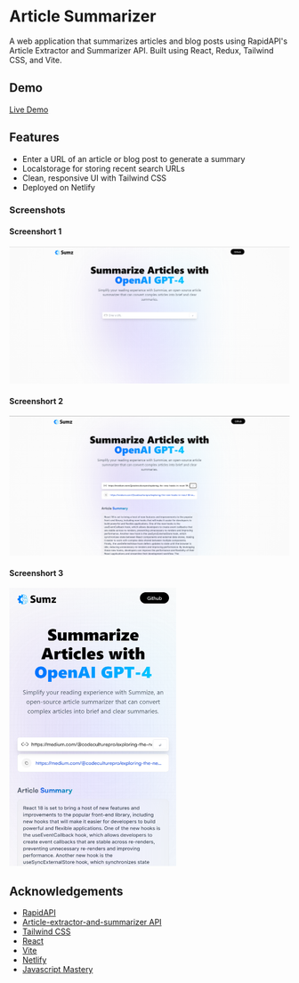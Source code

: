 # Article Summarizer

A web application that summarizes articles and blog posts using RapidAPI's Article Extractor and Summarizer API. Built using React, Redux, Tailwind CSS, and Vite.

## Demo

[Live Demo](https://guileless-empanada-b891c2.netlify.app/)

## Features

- Enter a URL of an article or blog post to generate a summary
- Localstorage for storing recent search URLs
- Clean, responsive UI with Tailwind CSS
- Deployed on Netlify

### Screenshots

#### Screenshort 1
<img src="/images/screenshot1.png" alt="Screenshot" width="800"/>

#### Screenshort 2
<img src="/images/screenshot2.png" alt="Screenshot" width="800"/>

#### Screenshort 3
<img src="/images/screenshot3.png" alt="Screenshot" width="300" height="500"/>

## Acknowledgements

- [RapidAPI](https://rapidapi.com/hub/)
- [Article-extractor-and-summarizer API](https://rapidapi.com/restyler/api/article-extractor-and-summarizer)
- [Tailwind CSS](https://tailwindcss.com/)
- [React](https://react.dev/)
- [Vite](https://vitejs.dev/)
- [Netlify](https://www.netlify.com/)
- [Javascript Mastery](https://www.jsmastery.pro/)
